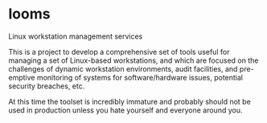 # looms
Linux workstation management services

This is a project to develop a comprehensive set of tools useful for managing a set of Linux-based workstations, and which are focused on the challenges of dynamic workstation environments, audit facilities, and pre-emptive monitoring of systems for software/hardware issues, potential security breaches, etc.

At this time the toolset is incredibly immature and probably should not be used in production unless you hate yourself and everyone around you.

